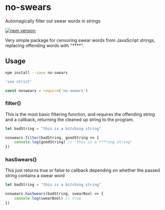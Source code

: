 no-swears 
===

Automagically filter out swear words in strings 

[![npm version](https://badge.fury.io/js/no-swears.svg)](https://badge.fury.io/js/no-swears)

Very simple package for censoring swear words from JavaScript strings,
replacing offending words with "\*\*\*\*". 

## Usage

```bash
npm install --save no-swears
```

```javascript
'use strict'

const noswears = require('no-swears')
```

### filter()

This is the most basic filtering function, and requires the offending 
string and a callback, returning the cleaned up string to the program.

```javascript
let badString = "this is a bitching string"

noswears.filter(badString, goodString => {
	console.log(goodString) // "this is a ****ing string"
})
```

### hasSwears()

This just returns true or false to callback depending on whether the passed string
contains a swear word

```javascript
let badString = "this is a bitching string"

noswears.hasSwears(badString, swearBool => {
	console.log(swearBool) // true
})
```